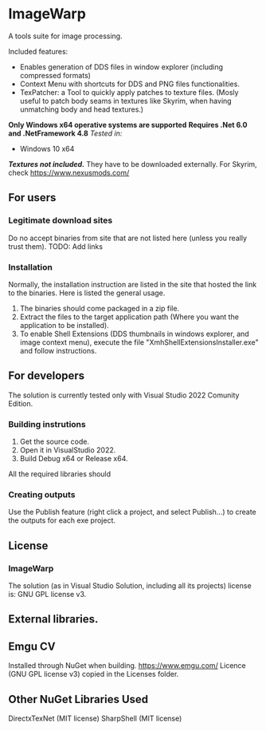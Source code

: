 # ImageWarp
A tools suite for image processing. 

Included features: 
- Enables generation of DDS files in window explorer (including compressed formats)
- Context Menu with shortcuts for DDS and PNG files functionalities.
- TexPatcher: a Tool to quickly apply patches to texture files. (Mosly useful to patch body seams in textures like Skyrim, when having unmatching body and head textures.)

**Only Windows x64 operative systems are supported** 
**Requires .Net 6.0 and .NetFramework 4.8** 
*Tested in:*
- Windows 10 x64

***Textures not included.*** 
They have to be downloaded externally. For Skyrim, check https://www.nexusmods.com/

## For users

### Legitimate download sites

Do no accept binaries from site that are not listed here (unless you really trust them).
TODO: Add links

### Installation
Normally, the installation instruction are listed in the site that hosted the link to the binaries. 
Here is listed the general usage.

1. The binaries should come packaged in a zip file. 
1. Extract the files to the target application path (Where you want the application to be installed).
1. To enable Shell Extensions (DDS thumbnails in windows explorer, and image context menu), execute the file
"XmhShellExtensionsInstaller.exe" and follow instructions.

## For developers
The solution is currently tested only with Visual Studio 2022 Comunity Edition.

### Building instrutions
1. Get the source code.
2. Open it in VisualStudio 2022.
3. Build Debug x64 or Release x64.

All the required libraries should 

### Creating outputs

Use the Publish feature (right click a project, and select Publish...) to create the outputs for each exe project.

## License

### ImageWarp
The solution (as in Visual Studio Solution, including all its projects) license is: GNU GPL license v3. 

## External libraries.
## Emgu CV
Installed through NuGet when building.
https://www.emgu.com/ 
Licence (GNU GPL license v3) copied in the Licenses folder. 

## Other NuGet Libraries Used
DirectxTexNet (MIT license)
SharpShell (MIT license)